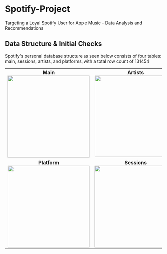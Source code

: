 # Spotify-Project
Targeting a Loyal Spotify User for Apple Music - Data Analysis and Recommendations

## Data Structure & Initial Checks
Spotify's personal database structure as seen below consists of four tables: main, sessions, artists, and platforms, with a total row count of 131454

<table> <tr valign="top"> <td align="center"> <strong>Main</strong><br> <img width="264" src="https://github.com/user-attachments/assets/700ae432-9c6e-4227-a66d-09439da599ba" /> </td> <td align="center"> <strong>Artists</strong><br> <img width="262" src="https://github.com/user-attachments/assets/c5ae3983-3299-4659-8fab-16614ea17dfb" /> </td> </tr> <tr valign="top"> <td align="center"> <strong>Platform</strong><br> <img width="263" src="https://github.com/user-attachments/assets/f80b6ea5-c29b-428d-aa6c-739224a9d052" /> </td> <td align="center"> <strong>Sessions</strong><br> <img width="263" src="https://github.com/user-attachments/assets/1230264b-9e90-460d-b701-36ffa5aab454" /> </td> </tr> </table>


